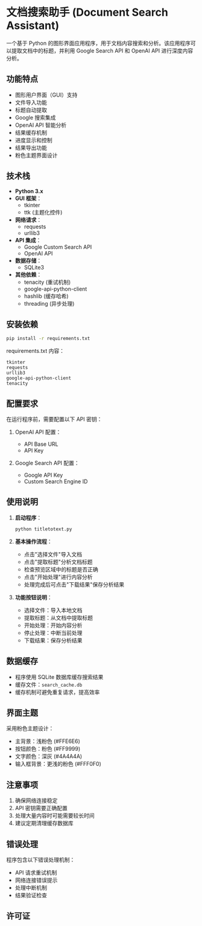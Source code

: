 # 文档搜索助手 (Document Search Assistant)

一个基于 Python 的图形界面应用程序，用于文档内容搜索和分析。该应用程序可以提取文档中的标题，并利用 Google Search API 和 OpenAI API 进行深度内容分析。

## 功能特点

- 图形用户界面（GUI）支持
- 文件导入功能
- 标题自动提取
- Google 搜索集成
- OpenAI API 智能分析
- 结果缓存机制
- 进度显示和控制
- 结果导出功能
- 粉色主题界面设计

## 技术栈

- **Python 3.x**
- **GUI 框架**：
  - tkinter
  - ttk (主题化控件)
- **网络请求**：
  - requests
  - urllib3
- **API 集成**：
  - Google Custom Search API
  - OpenAI API
- **数据存储**：
  - SQLite3
- **其他依赖**：
  - tenacity (重试机制)
  - google-api-python-client
  - hashlib (缓存哈希)
  - threading (异步处理)

## 安装依赖

```bash
pip install -r requirements.txt
```

requirements.txt 内容：
```
tkinter
requests
urllib3
google-api-python-client
tenacity
```

## 配置要求

在运行程序前，需要配置以下 API 密钥：

1. OpenAI API 配置：
   - API Base URL
   - API Key

2. Google Search API 配置：
   - Google API Key
   - Custom Search Engine ID

## 使用说明

1. **启动程序**：
   ```bash
   python titletotext.py
   ```

2. **基本操作流程**：
   - 点击"选择文件"导入文档
   - 点击"提取标题"分析文档标题
   - 检查预览区域中的标题是否正确
   - 点击"开始处理"进行内容分析
   - 处理完成后可点击"下载结果"保存分析结果

3. **功能按钮说明**：
   - 选择文件：导入本地文档
   - 提取标题：从文档中提取标题
   - 开始处理：开始内容分析
   - 停止处理：中断当前处理
   - 下载结果：保存分析结果

## 数据缓存

- 程序使用 SQLite 数据库缓存搜索结果
- 缓存文件：`search_cache.db`
- 缓存机制可避免重复请求，提高效率

## 界面主题

采用粉色主题设计：
- 主背景：浅粉色 (#FFE6E6)
- 按钮颜色：粉色 (#FF9999)
- 文字颜色：深灰 (#4A4A4A)
- 输入框背景：更浅的粉色 (#FFF0F0)

## 注意事项

1. 确保网络连接稳定
2. API 密钥需要正确配置
3. 处理大量内容时可能需要较长时间
4. 建议定期清理缓存数据库

## 错误处理

程序包含以下错误处理机制：
- API 请求重试机制
- 网络连接错误提示
- 处理中断机制
- 结果验证检查

## 许可证

